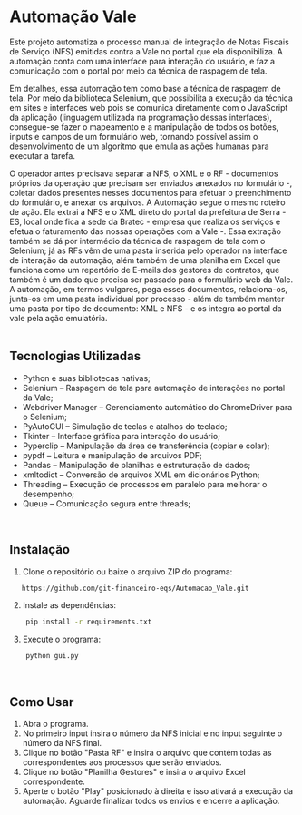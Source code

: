# Automação Vale

Este projeto automatiza o processo manual de integração de Notas Fiscais de Serviço (NFS) emitidas contra a Vale no portal que ela disponibiliza. A automação conta com uma interface para interação do usuário, e faz a comunicação com o portal por meio da técnica de raspagem de tela.

Em detalhes, essa automação tem como base a técnica de raspagem de tela. Por meio da biblioteca Selenium, que possibilita a execução da técnica em sites e interfaces web pois se comunica diretamente com o JavaScript da aplicação (linguagem utilizada na programação dessas interfaces), consegue-se fazer o mapeamento e a manipulação de todos os botões, inputs e campos de um formulário web, tornando possível assim o desenvolvimento de um algoritmo que emula as ações humanas para executar a tarefa.

O operador antes precisava separar a NFS, o XML e o RF - documentos próprios da operação que precisam ser enviados anexados no formulário -, coletar dados presentes nesses documentos para efetuar o preenchimento do formulário, e anexar os arquivos. A Automação segue o mesmo roteiro de ação. Ela extrai a NFS e o XML direto do portal da prefeitura de Serra - ES, local onde fica a sede da Bratec - empresa que realiza os serviços e efetua o faturamento das nossas operações com a Vale -. Essa extração também se dá por intermédio da técnica de raspagem de tela com o Selenium; já as RFs vêm de uma pasta inserida pelo operador na interface de interação da automação, além também de uma planilha em Excel que funciona como um repertório de E-mails dos gestores de contratos, que também é um dado que precisa ser passado para o formulário web da Vale. A automação, em termos vulgares, pega esses documentos, relaciona-os, junta-os em uma pasta individual por processo - além de também manter uma pasta por tipo de documento: XML e NFS - e os integra ao portal da vale pela ação emulatória.
<br/>
<br/>
## Tecnologias Utilizadas

- Python e suas bibliotecas nativas;
- Selenium – Raspagem de tela para automação de interações no portal da Vale;
- Webdriver Manager – Gerenciamento automático do ChromeDriver para o Selenium;
- PyAutoGUI – Simulação de teclas e atalhos do teclado;
- Tkinter – Interface gráfica para interação do usuário;
- Pyperclip – Manipulação da área de transferência (copiar e colar);
- pypdf – Leitura e manipulação de arquivos PDF;
- Pandas – Manipulação de planilhas e estruturação de dados;
- xmltodict – Conversão de arquivos XML em dicionários Python;
- Threading – Execução de processos em paralelo para melhorar o desempenho;
- Queue – Comunicação segura entre threads;

<br/>

## Instalação

1. Clone o repositório ou baixe o arquivo ZIP do programa:
```bash
   https://github.com/git-financeiro-eqs/Automacao_Vale.git
```
2. Instale as dependências:
```bash
    pip install -r requirements.txt
```
3. Execute o programa:
```bash
    python gui.py
```
<br/>

## Como Usar<br/>

1. Abra o programa.
2. No primeiro input insira o número da NFS inicial e no input seguinte o número da NFS final.
3. Clique no botão "Pasta RF" e insira o arquivo que contém todas as correspondentes aos processos que serão enviados.
4. Clique no botão "Planilha Gestores" e insira o arquivo Excel correspondente.
5. Aperte o botão "Play" posicionado à direita e isso ativará a execução da automação. Aguarde finalizar todos os envios e encerre a aplicação.
